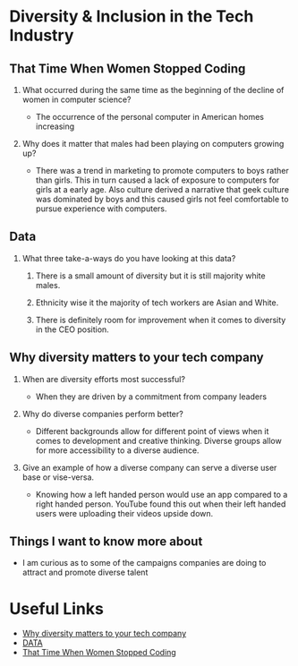 # Diversity & Inclusion in the Tech Industry

## That Time When Women Stopped Coding

1. What occurred during the same time as the beginning of the decline of women in computer science?

    - The occurrence of the personal computer in American homes increasing

2. Why does it matter that males had been playing on computers growing up?

    - There was a trend in marketing to promote computers to boys rather than girls. This in turn caused a lack of exposure to computers for girls at a early age. Also culture derived a narrative that geek culture was dominated by boys and this caused girls not feel comfortable to pursue experience with computers.

## Data

1. What three take-a-ways do you have looking at this data?

    1. There is a small amount of diversity but it is still majority white males.

    2. Ethnicity wise it the majority of tech workers are Asian and White.

    3. There is definitely room for improvement when it comes to diversity in the CEO position.

## Why diversity matters to your tech company

1. When are diversity efforts most successful?

    - When they are driven by a commitment from company leaders

2. Why do diverse companies perform better?

    - Different backgrounds allow for different point of views when it comes to development and creative thinking. Diverse groups allow for more accessibility to a diverse audience.

3. Give an example of how a diverse company can serve a diverse user base or vise-versa.

    - Knowing how a left handed person would use an app compared to a right handed person. YouTube found this out when their left handed users were uploading their videos upside down.

## Things I want to know more about

- I am curious as to some of the campaigns companies are doing to attract and promote diverse talent

# Useful Links

- [Why diversity matters to your tech company](https://www.usatoday.com/story/tech/columnist/2015/07/21/why-diversity-matters-your-tech-company/30419871/)
- [DATA](https://informationisbeautiful.net/visualizations/diversity-in-tech/)
- [That Time When Women Stopped Coding](https://www.npr.org/sections/money/2014/10/21/357629765/when-women-stopped-coding)